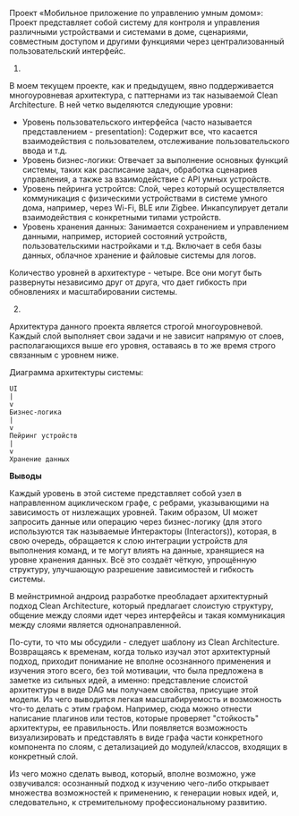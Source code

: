 Проект «Мобильное приложение по управлению умным домом»:  
Проект представляет собой систему для контроля и управления различными устройствами и системами в доме, сценариями, совместным доступом и другими функциями через централизованный пользовательский интерфейс.

1. 

В моем текущем проекте, как и предыдущем, явно поддерживается многоуровневая архитектура, с паттернами из так называемой Clean Architecture. В ней четко выделяются следующие уровни:

- Уровень пользовательского интерфейса (часто называется представлением - presentation): Содержит все, что касается взаимодействия с пользователем, отслеживание пользовательского ввода и т.д.
- Уровень бизнес-логики: Отвечает за выполнение основных функций системы, таких как расписание задач, обработка сценариев управления, а также за взаимодействие с API умных устройств.
- Уровень пейринга устройтсв: Слой, через который осуществляется коммуникация с физическими устройствами в системе умного дома, например, через Wi-Fi, BLE или Zigbee. Инкапсулирует детали взаимодействия с конкретными типами устройств.
- Уровень хранения данных: Занимается сохранением и управлением данными, например, историей состояний устройств, пользовательскими настройками и т.д. Включает в себя базы данных, облачное хранение и файловые системы для логов. 

Количество уровней в архитектуре - четыре. Все они могут быть развернуты независимо друг от друга, что дает гибкость при обновлениях и масштабировании системы.

2. 

Архитектура данного проекта является строгой многоуровневой. Каждый слой выполняет свои задачи и не зависит напрямую от слоев, располагающихся выше его уровня, оставаясь в то же время строго связанным с уровнем ниже.

Диаграмма архитектуры системы:

```
UI
|
v
Бизнес-логика
|
v
Пейринг устройств 
|
v
Хранение данных
```

**Выводы**

Каждый уровень в этой системе представляет собой узел в направленном ациклическом графе, с ребрами, указывающими на зависимость от низлежащих уровней. 
Таким образом, UI может запросить данные или операцию через бизнес-логику (для этого используются так называемые Интеракторы (Interactors)), которая, в свою очередь, обращается к слою интеграции устройств для выполнения команд, и те могут влиять на данные, хранящиеся на уровне хранения данных. 
Всё это создаёт чёткую, упрощённую структуру, улучшающую разрешение зависимостей и гибкость системы.

В мейнстримной андроид разработке преобладает архитектурный подход Clean Architecture, который предлагает слоистую структуру, общение между слоями идет через интерфейсы и такая коммуникация между слоями является однонаправленной.

По-сути, то что мы обсудили - следует шаблону из Clean Architecture. 
Возвращаясь к временам, когда только изучал этот архитектурный подход, приходит понимание не вполне осознанного применения и изучения этого всего, без той мотивации, что была предложена в заметке из сильных идей, а именно: представление слоистой архитектуры в виде DAG мы получаем свойства, присущие этой модели. 
Из чего выводится легкая масштабируемость и возможность что-то делать с этим графом. Например, сюда можно отнести написание плагинов или тестов, которые проверяет "стойкость" архитектуры, ее правильность.
Или появляется возможность визуализировать и представлять в виде графа части конкретного компонента по слоям, с детализацией до модулей/классов, входящих в конкретный слой.

Из чего можно сделать вывод, который, вполне возможно, уже озвучивался: осознанный подход к изучению чего-либо открывает множества возможностей к применению, к генерации новых идей, и, следовательно, к стремительному профессиональному развитию.

